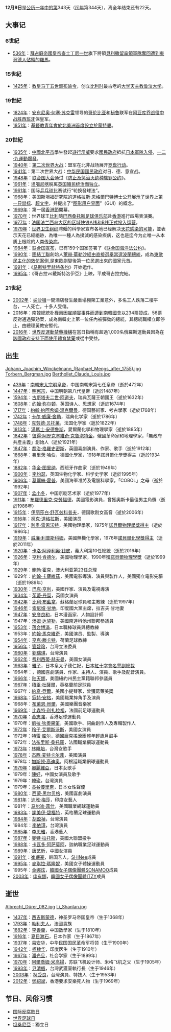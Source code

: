 **12月9日**是[公历一年中的第](https://zh.wikipedia.org/wiki/公历 "wikilink")343天（[闰年](../Page/闰年.md "wikilink")第344天），离全年结束还有22天。

## 大事记

### 6世紀

  - [536年](https://zh.wikipedia.org/wiki/536年 "wikilink")：[拜占庭帝國皇帝](https://zh.wikipedia.org/wiki/拜占庭帝國 "wikilink")[查士丁尼一世](../Page/查士丁尼一世.md "wikilink")旗下將領[貝利撒留率領軍隊奪回遭到](https://zh.wikipedia.org/wiki/貝利撒留 "wikilink")[東哥德人佔領的](https://zh.wikipedia.org/wiki/東哥德人 "wikilink")[羅馬](https://zh.wikipedia.org/wiki/羅馬 "wikilink")。

### 15世紀

  - [1425年](https://zh.wikipedia.org/wiki/1425年 "wikilink")：[教皇](https://zh.wikipedia.org/wiki/教皇 "wikilink")[马丁五世颁布谕令](https://zh.wikipedia.org/wiki/马丁五世 "wikilink")，创立[比利时](../Page/比利时.md "wikilink")最古老的[大学](https://zh.wikipedia.org/wiki/大学 "wikilink")[天主教鲁汶大学](../Page/天主教鲁汶大学.md "wikilink")。

### 19世紀

  - [1824年](https://zh.wikipedia.org/wiki/1824年 "wikilink")：[安东尼奥·何塞·苏克雷](../Page/安东尼奥·何塞·苏克雷.md "wikilink")领导的[哥伦比亚](../Page/哥伦比亚.md "wikilink")和[秘鲁](../Page/秘鲁.md "wikilink")联军在[阿亚库乔战役中战胜](https://zh.wikipedia.org/wiki/阿亚库乔战役 "wikilink")[西班牙](../Page/西班牙.md "wikilink")保皇军。
  - [1851年](../Page/1851年.md "wikilink")：[基督教青年會於北美洲首度設立於](https://zh.wikipedia.org/wiki/基督教青年會 "wikilink")[蒙特婁](../Page/蒙特利尔.md "wikilink")。

### 20世紀

  - [1935年](../Page/1935年.md "wikilink")：[中國](../Page/中國.md "wikilink")[北平市](../Page/北平市.md "wikilink")學生發起[遊行](https://zh.wikipedia.org/wiki/遊行 "wikilink")[示威](../Page/示威.md "wikilink")要求[國民政府](../Page/國民政府.md "wikilink")抵抗[日本軍隊入侵](https://zh.wikipedia.org/wiki/日本軍隊 "wikilink")，[一二·九運動爆發](https://zh.wikipedia.org/wiki/一二·九運動 "wikilink")。
  - [1940年](../Page/1940年.md "wikilink")：[第二次世界大战](../Page/第二次世界大战.md "wikilink")：盟军在北非战场展开[罗盘行动](https://zh.wikipedia.org/wiki/罗盘行动 "wikilink")。
  - [1941年](../Page/1941年.md "wikilink")：第二次世界大战：[中华民国](https://zh.wikipedia.org/wiki/中华民国 "wikilink")[國民政府](../Page/國民政府.md "wikilink")对日、德、意宣战。
  - [1948年](../Page/1948年.md "wikilink")：[联合国大会](../Page/联合国大会.md "wikilink")通过《[防止及惩治灭绝种族罪公约](../Page/防止及惩治灭绝种族罪公约.md "wikilink")》。
  - [1961年](../Page/1961年.md "wikilink")：[坦噶尼喀](../Page/坦噶尼喀.md "wikilink")脱离[英国殖民统治而](https://zh.wikipedia.org/wiki/英国 "wikilink")[独立](../Page/独立.md "wikilink")。
  - [1961年](../Page/1961年.md "wikilink")：国际[乒乓球](../Page/乒乓球.md "wikilink")比赛试行“轮换發球法”。
  - [1968年](../Page/1968年.md "wikilink")：美国斯坦福研究院的[道格拉斯·恩格爾巴特博士公开展示了世界上第一只](https://zh.wikipedia.org/wiki/道格拉斯·恩格爾巴特 "wikilink")[鼠标](../Page/鼠标.md "wikilink")、[超文字](https://zh.wikipedia.org/wiki/超文字 "wikilink")，并提出了“[图形用户界面](../Page/图形用户界面.md "wikilink")”（GUI）的概念。
  - [1969年](../Page/1969年.md "wikilink")：第一屆[香港節](../Page/香港節.md "wikilink")開幕。
  - [1970年](../Page/1970年.md "wikilink")：世界球王[比利](../Page/比利.md "wikilink")隨[巴西](../Page/巴西.md "wikilink")[桑托斯足球俱乐部](../Page/桑托斯足球俱乐部.md "wikilink")赴[香港](../Page/香港.md "wikilink")進行四場表演賽。
  - [1977年](../Page/1977年.md "wikilink")：[法国](https://zh.wikipedia.org/wiki/法国 "wikilink")[法兰西岛大区的](https://zh.wikipedia.org/wiki/法兰西岛 "wikilink")[区域快铁A线和B线正式投入运营](https://zh.wikipedia.org/wiki/区域快铁 "wikilink")。
  - [1979年](../Page/1979年.md "wikilink")：[世界卫生组织](../Page/世界卫生组织.md "wikilink")聘僱的科學家宣布各地已经解决[天花感染的可能](https://zh.wikipedia.org/wiki/天花 "wikilink")，並表示天花已經絕跡，為唯一一種人為撲滅的感染疾病，这也是迄今为止唯一从本质上根除的人类[传染病](https://zh.wikipedia.org/wiki/传染病 "wikilink")。
  - [1984年](../Page/1984年.md "wikilink")：[联合国宣布](https://zh.wikipedia.org/wiki/联合国 "wikilink")，已有159个国家签署了《[联合国海洋法公约](https://zh.wikipedia.org/wiki/聯合國海洋法公約 "wikilink")》。
  - [1990年](../Page/1990年.md "wikilink")：[團結工聯](../Page/團結工聯.md "wikilink")創始人[萊赫·華勒沙經由](https://zh.wikipedia.org/wiki/萊赫·華勒沙 "wikilink")[直接選舉當選](https://zh.wikipedia.org/wiki/直接選舉 "wikilink")[波蘭總統](https://zh.wikipedia.org/wiki/波蘭總統 "wikilink")，成為[東歐民主化的效仿案例](https://zh.wikipedia.org/wiki/東歐民主化 "wikilink"),是東歐劇變後第一位民選出來的國家元首。
  - [1991年](../Page/1991年.md "wikilink")：《[马斯特里赫特条约](https://zh.wikipedia.org/wiki/欧洲联盟条约 "wikilink")》开始运作。
  - [1995年](../Page/1995年.md "wikilink")：《哥吉拉vs戴斯特洛伊亞》上映，平成哥吉拉完結。

### 21世紀

  - [2002年](../Page/2002年.md "wikilink")：[尖沙咀](../Page/尖沙咀.md "wikilink")一間酒店發生嚴重塌棚架工業意外，多名工人跌落二樓平台，一人死亡，十多人受傷。
  - [2016年](../Page/2016年.md "wikilink")：南韓總統[朴槿惠](../Page/朴槿惠.md "wikilink")因[崔順實事件而遭到南韓國會以](https://zh.wikipedia.org/wiki/2016年韓國政治醜聞 "wikilink")234票贊成，56票反對通過彈劾案，成為南韓史上第一位任內被彈劾的總統，其總統職權立即停止，由總理黃教安暫代。
  - [2016年](../Page/2016年.md "wikilink")：[世界反運動禁藥機構](../Page/世界反運動禁藥機構.md "wikilink")在當日指稱有超過1,000名俄羅斯運動員因為在[該國政府支持下而使用](https://zh.wikipedia.org/wiki/俄羅斯政府 "wikilink")[體育禁藥](../Page/體育禁藥.md "wikilink")或從中受益。

## 出生

[Johann_Joachim_Winckelmann_(Raphael_Mengs_after_1755).jpg](https://zh.wikipedia.org/wiki/File:Johann_Joachim_Winckelmann_\(Raphael_Mengs_after_1755\).jpg "fig:Johann_Joachim_Winckelmann_(Raphael_Mengs_after_1755).jpg") [Torbern_Bergman.jpg](https://zh.wikipedia.org/wiki/File:Torbern_Bergman.jpg "fig:Torbern_Bergman.jpg") [Berthollet_Claude_Louis.jpg](https://zh.wikipedia.org/wiki/File:Berthollet_Claude_Louis.jpg "fig:Berthollet_Claude_Louis.jpg")

  - [439年](https://zh.wikipedia.org/wiki/439年 "wikilink")：[南朝](https://zh.wikipedia.org/wiki/南北朝 "wikilink")[宋太宗明皇帝](../Page/宋明帝.md "wikilink")，中国南朝宋第七任皇帝（逝於472年）
  - [1447年](https://zh.wikipedia.org/wiki/1447年 "wikilink")：[明宪宗](../Page/明宪宗.md "wikilink")，中国明朝第八代皇帝（逝於1487年）
  - [1594年](https://zh.wikipedia.org/wiki/1594年 "wikilink")：[古斯塔夫二世·阿道夫](../Page/古斯塔夫二世·阿道夫.md "wikilink")，瑞典瓦薩王朝國王（逝於1632年）
  - [1608年](https://zh.wikipedia.org/wiki/1608年 "wikilink")：[约翰·弥尔顿](../Page/约翰·弥尔顿.md "wikilink")，英国诗人、思想家（逝於1674年）
  - [1717年](https://zh.wikipedia.org/wiki/1717年 "wikilink")：[約翰·約阿希姆·溫克爾曼](../Page/約翰·約阿希姆·溫克爾曼.md "wikilink")，德国藝術家、考古學家（逝於1768年）
  - [1742年](https://zh.wikipedia.org/wiki/1742年 "wikilink")：[卡尔·威廉·舍勒](../Page/卡尔·威廉·舍勒.md "wikilink")，瑞典化学家（逝於1786年）
  - [1748年](https://zh.wikipedia.org/wiki/1748年 "wikilink")：[克劳德·贝托莱](../Page/克劳德·贝托莱.md "wikilink")，法国化学家（逝於1822年）
  - [1813年](../Page/1813年.md "wikilink")：[湯瑪士·安德魯斯](https://zh.wikipedia.org/wiki/湯瑪士·安德魯斯 "wikilink")，愛爾蘭化學和物理學家（逝於1885年）
  - [1842年](https://zh.wikipedia.org/wiki/1842年 "wikilink")：[彼得·阿歷克塞維奇·克魯泡特金](https://zh.wikipedia.org/wiki/彼得·阿歷克塞維奇·克魯泡特金 "wikilink")，俄國革命家和地理學家，「無政府共產主義」創始人（逝於1921年）
  - [1847年](https://zh.wikipedia.org/wiki/1847年 "wikilink")：[喬治·格羅史密斯](../Page/喬治·格羅史密斯.md "wikilink")，英國喜劇演員、作家、歌手（逝於1912年）
  - [1868年](../Page/1868年.md "wikilink")：[弗里茨·哈伯](../Page/弗里茨·哈伯.md "wikilink")，德國化學家，1918年諾貝爾化學獎得主（逝於1934年）
  - [1882年](../Page/1882年.md "wikilink")：[华金·图里纳](https://zh.wikipedia.org/wiki/华金·图里纳 "wikilink")，西班牙作曲家（逝於1949年）
  - [1900年](../Page/1900年.md "wikilink")：[李约瑟](../Page/李约瑟.md "wikilink")，英国生物化学家、科学史学家（逝於1995年）
  - [1906年](../Page/1906年.md "wikilink")：[葛麗絲·霍普](../Page/葛麗絲·霍普.md "wikilink")，美國海軍准將及電腦科學家，「COBOL」之母（逝於1992年）
  - [1907年](../Page/1907年.md "wikilink")：[孟小冬](../Page/孟小冬.md "wikilink")，中国京剧艺术家（逝於1977年）
  - [1911年](../Page/1911年.md "wikilink")：[布羅德里克·克勞福德](../Page/布羅德里克·克勞福德.md "wikilink")，美國電影演員，曾獲奧斯卡最佳男主角獎（逝於1986年）
  - [1915年](../Page/1915年.md "wikilink")：[伊丽莎白·舒瓦兹科普夫](https://zh.wikipedia.org/wiki/伊丽莎白·舒瓦兹科普夫 "wikilink")，德国歌剧女高音（逝於2006年）
  - [1916年](../Page/1916年.md "wikilink")：[柯克·道格拉斯](../Page/柯克·道格拉斯.md "wikilink")，美國演员
  - [1917年](../Page/1917年.md "wikilink")：[利奥·雷恩沃特](../Page/利奥·雷恩沃特.md "wikilink")，美國物理學家，1975年[諾貝爾物理學獎得主](https://zh.wikipedia.org/wiki/諾貝爾物理學獎 "wikilink")（逝於1986年）
  - [1919年](../Page/1919年.md "wikilink")：[威廉·利普斯科姆](../Page/威廉·利普斯科姆.md "wikilink")，美國無機化學家，1976年[諾貝爾化學獎得主](https://zh.wikipedia.org/wiki/諾貝爾化學獎 "wikilink")（逝於2011年）
  - [1920年](../Page/1920年.md "wikilink")：[卡洛·阿泽利奥·钱皮](../Page/卡洛·阿泽利奥·钱皮.md "wikilink")，義大利第10任總統（逝於2016年）
  - [1926年](../Page/1926年.md "wikilink")：[亨利·肯德尔](../Page/亨利·肯德尔.md "wikilink")，美國物理學家，1990年獲[諾貝爾物理學獎](https://zh.wikipedia.org/wiki/諾貝爾物理學獎 "wikilink")（逝於1999年）
  - [1929年](../Page/1929年.md "wikilink")：[鮑勃·霍克](../Page/鮑勃·霍克.md "wikilink")，澳大利亚第23任总理
  - 1929年：[約翰·卡薩維茲](../Page/約翰·卡薩維茲.md "wikilink")，美國電影導演、演員與製作人，美國獨立電影先驅（逝於1989年）
  - [1930年](../Page/1930年.md "wikilink")：[巴克·亨利](https://zh.wikipedia.org/wiki/巴克·亨利 "wikilink")，美國作家、演員及電視導演
  - [1934年](../Page/1934年.md "wikilink")：[茱蒂·丹契](../Page/茱蒂·丹契.md "wikilink")，英國女演員
  - [1942年](../Page/1942年.md "wikilink")：[比利·布藍拿](../Page/比利·布藍拿.md "wikilink")，蘇格蘭足球員和主教練（逝於1997年）
  - [1946年](../Page/1946年.md "wikilink")：[索尼娅·甘地](../Page/索尼娅·甘地.md "wikilink")，印度國大黨主席，拉吉夫·甘地妻
  - [1947年](../Page/1947年.md "wikilink")：[安彦良和](../Page/安彦良和.md "wikilink")，日本漫画家、人物設計師
  - 1947年：[汤姆·达施勒](../Page/汤姆·达施勒.md "wikilink")，美國南達科他州聯邦參議員
  - [1953年](../Page/1953年.md "wikilink")：[落合博滿](../Page/落合博滿.md "wikilink")，日本職棒球員與總教練
  - 1953年：[約翰·馬克維奇](../Page/約翰·馬克維奇.md "wikilink")，美國演员、監製、導演
  - [1954年](../Page/1954年.md "wikilink")：[亨克·滕卡特](../Page/亨克·滕卡特.md "wikilink")，荷蘭足球教練
  - [1956年](../Page/1956年.md "wikilink")：[管碧玲](../Page/管碧玲.md "wikilink")，台灣立法委員
  - [1960年](../Page/1960年.md "wikilink")：[劉瑞琪](../Page/劉瑞琪.md "wikilink")，台灣演員
  - [1962年](../Page/1962年.md "wikilink")：[费利西蒂·赫夫曼](../Page/费利西蒂·赫夫曼.md "wikilink")，美國女演員
  - [1963年](../Page/1963年.md "wikilink")：[雅子](../Page/皇太子妃雅子.md "wikilink")，日本皇太子德仁妃，[日本紅十字會名譽副總裁](https://zh.wikipedia.org/wiki/日本紅十字會 "wikilink")
  - 1964年：，德國喜劇演員、作家、主持人、演員、歌手及配音演員。
  - [1966年](../Page/1966年.md "wikilink")：[陆天娜](https://zh.wikipedia.org/wiki/陆天娜 "wikilink")，美國紐約州民主黨籍聯邦參議員
  - [1967年](../Page/1967年.md "wikilink")：[積臣·杜薩爾](../Page/積臣·杜薩爾.md "wikilink")，英格蘭前足球員
  - 1967年：[約夏·貝爾](../Page/約夏·貝爾.md "wikilink")，美國小提琴家，曾獲葛萊美獎
  - [1968年](../Page/1968年.md "wikilink")：[寇特·安格](../Page/寇特·安格.md "wikilink")，美國職業摔角手及演員
  - 1968年：[布萊恩·貝爾](../Page/布萊恩·貝爾.md "wikilink")，美國樂團音樂家
  - [1969年](../Page/1969年.md "wikilink")：[比森特·利扎拉祖](../Page/比森特·利扎拉祖.md "wikilink")，法國前足球運動員
  - [1970年](../Page/1970年.md "wikilink")：[黃志強](https://zh.wikipedia.org/wiki/黃志強 "wikilink")，香港足球運動員
  - 1970年：[凱拉·狄奧果笛](../Page/凱拉·狄奧果笛.md "wikilink")，美國歌手、詞曲創作人及專輯製作人
  - [1972年](../Page/1972年.md "wikilink")：[玲子·艾爾斯沃斯](../Page/玲子·艾爾斯沃斯.md "wikilink")，美國女演員
  - 1972年：[特雷·库尔](../Page/特雷·库尔.md "wikilink")，德國龐克搖滾團體年輕歲月鼓手
  - 1972年：[法布里斯·桑托羅](../Page/法布里斯·桑托羅.md "wikilink")，法國職業網球運動員
  - [1973年](../Page/1973年.md "wikilink")：[林曉培](../Page/林曉培.md "wikilink")，台灣女歌手
  - [1978年](../Page/1978年.md "wikilink")：[杰西·麦特卡尔菲](../Page/杰西·麦特卡尔菲.md "wikilink")，美國演員
  - 1978年：[加斯顿·高迪奥](https://zh.wikipedia.org/wiki/加斯顿·高迪奥 "wikilink")，阿根廷職業網球運動員
  - [1979年](../Page/1979年.md "wikilink")：[奧麗維亞](https://zh.wikipedia.org/wiki/奧麗維亞 "wikilink")，日本女歌手
  - 1979年：[陳好](../Page/陳好.md "wikilink")，中國女演員及歌手
  - 1979年：[韓瑜](../Page/韓瑜.md "wikilink")，台灣演員
  - 1979年：[長谷優里奈](../Page/長谷優里奈.md "wikilink")，日本女性聲優
  - [1980年](../Page/1980年.md "wikilink")：[西蒙·黑尔贝格](../Page/西蒙·黑尔贝格.md "wikilink")，美國喜劇演員
  - [1981年](../Page/1981年.md "wikilink")：[迪雅·梅莎](../Page/迪雅·梅莎.md "wikilink")，印度女藝人
  - 1981年：[马尔迪·菲什](../Page/马尔迪·菲什.md "wikilink")，美國職業網球運動員
  - [1983年](../Page/1983年.md "wikilink")：[謝美伊·碧福特](../Page/謝美伊·碧福特.md "wikilink")，英格蘭足球運動員
  - [1984年](../Page/1984年.md "wikilink")：[胡盈禎](../Page/胡盈禎.md "wikilink")，台灣演員
  - 1984年：[李依瑾](../Page/李依瑾.md "wikilink")，台灣演員
  - [1985年](../Page/1985年.md "wikilink")：[李思雅](../Page/李思雅.md "wikilink")，香港藝人
  - [1987年](../Page/1987年.md "wikilink")：[麥特·拉托斯](../Page/麥特·拉托斯.md "wikilink")，美國大聯盟投手
  - [1988年](../Page/1988年.md "wikilink")：[卡瓦多·阿萨莫阿](../Page/卡瓦多·阿萨莫阿.md "wikilink")，迦納職業足球運動員
  - [1989年](../Page/1989年.md "wikilink")：[唐艺昕](../Page/唐艺昕.md "wikilink")，中國女演員
  - [1991年](../Page/1991年.md "wikilink")：[崔珉豪](https://zh.wikipedia.org/wiki/崔珉豪 "wikilink")，韩国艺人，[SHINee](../Page/SHINee.md "wikilink")成員
  - [1995年](../Page/1995年.md "wikilink")：[麥琪拉·瑪隆妮](https://zh.wikipedia.org/wiki/麥琪拉·瑪隆妮 "wikilink")，美國女子體操運動員
  - 1995年：[金娜炫](../Page/金娜炫.md "wikilink")，[韓國女子偶像團體](https://zh.wikipedia.org/wiki/韓國 "wikilink")[SONAMOO](../Page/SONAMOO.md "wikilink")成員
  - [2003年](../Page/2003年.md "wikilink")：[申有娜](../Page/申有娜.md "wikilink")，[韓國女子偶像團體](https://zh.wikipedia.org/wiki/韓國 "wikilink")[ITZY](../Page/ITZY.md "wikilink")成員

## 逝世

[Albrecht_Dürer_082.jpg](https://zh.wikipedia.org/wiki/File:Albrecht_Dürer_082.jpg "fig:Albrecht_Dürer_082.jpg") [Li_Shanlan.jpg](https://zh.wikipedia.org/wiki/File:Li_Shanlan.jpg "fig:Li_Shanlan.jpg")

  - [1437年](https://zh.wikipedia.org/wiki/1437年 "wikilink")：[西吉斯蒙德](https://zh.wikipedia.org/wiki/西吉斯蒙德_\(神聖羅馬帝國\) "wikilink")，神圣罗马帝国皇帝（生于1368年）
  - [1793年](../Page/1793年.md "wikilink")：[勃利夫人](https://zh.wikipedia.org/wiki/勃利夫人 "wikilink")，法國貴族
  - [1882年](../Page/1882年.md "wikilink")：[李善蘭](https://zh.wikipedia.org/wiki/李善蘭 "wikilink")，中国數學家（生于1810年）
  - [1916年](../Page/1916年.md "wikilink")：[夏目漱石](../Page/夏目漱石.md "wikilink")，日本作家（生于1867年）
  - [1937年](../Page/1937年.md "wikilink")：[易安华](../Page/易安华.md "wikilink")，中华民国国民革命军将领（生于1900年）
  - [1942年](../Page/1942年.md "wikilink")：[柯棣华](../Page/柯棣华.md "wikilink")，印度医生（生于1910年）
  - [1967年](../Page/1967年.md "wikilink")：[潘光旦](../Page/潘光旦.md "wikilink")，社会学家（生于1899年）
  - [1970年](../Page/1970年.md "wikilink")：[阿爾喬姆·米高揚](https://zh.wikipedia.org/wiki/阿爾喬姆·米高揚 "wikilink")，苏联飞机设计师、米格飞机之父（生于1905年）
  - [1993年](../Page/1993年.md "wikilink")：[尹清楓](../Page/尹清楓.md "wikilink")，台灣武獲室執行長（生于1946年）
  - [2003年](../Page/2003年.md "wikilink")：[柯受良](../Page/柯受良.md "wikilink")，台灣演員、特技人（生于1953年）
  - [2012年](../Page/2012年.md "wikilink")：[鄧紹斌](../Page/鄧紹斌.md "wikilink")，香港要求安樂死人物（生于1969年）

## 节日、风俗习惯

  - [国际反腐败日](https://zh.wikipedia.org/wiki/国际反腐败日 "wikilink")
  - [世界足球日](https://zh.wikipedia.org/wiki/世界足球日 "wikilink")
  - [坦桑尼亞](../Page/坦桑尼亚.md "wikilink")：獨立日